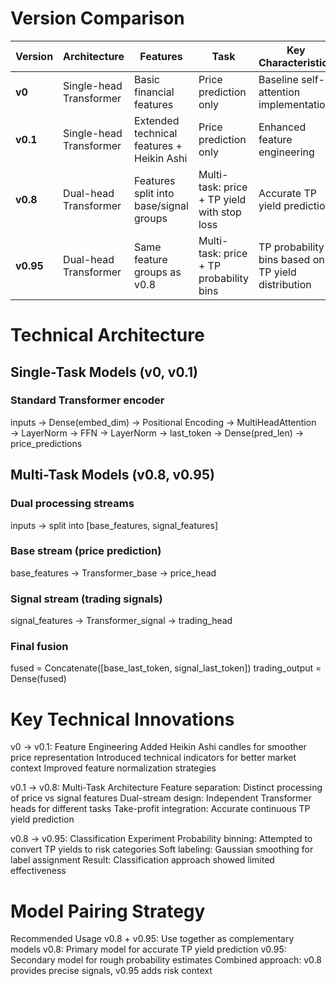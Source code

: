 # Version Comparison
|  Version  |       Architecture      | Features                                  | Task                                        | Key Characteristics                                |
|-----------|-------------------------|-------------------------------------------|---------------------------------------------|----------------------------------------------------|
| **v0**    | Single-head Transformer | Basic financial features                  | Price prediction only                       | Baseline self-attention implementation             |
| **v0.1**  | Single-head Transformer | Extended technical features + Heikin Ashi | Price prediction only                       | Enhanced feature engineering                       |
| **v0.8**  | Dual-head Transformer   | Features split into base/signal groups    | Multi-task: price + TP yield with stop loss | Accurate TP yield prediction                       |
| **v0.95** | Dual-head Transformer   | Same feature groups as v0.8               | Multi-task: price + TP probability bins     | TP probability bins based on TP yield distribution |

# Technical Architecture
## Single-Task Models (v0, v0.1)
### Standard Transformer encoder
inputs → Dense(embed_dim) → Positional Encoding → 
MultiHeadAttention → LayerNorm → FFN → LayerNorm → 
last_token → Dense(pred_len) → price_predictions

## Multi-Task Models (v0.8, v0.95)
### Dual processing streams
inputs → split into [base_features, signal_features]
### Base stream (price prediction)
base_features → Transformer_base → price_head
### Signal stream (trading signals)  
signal_features → Transformer_signal → trading_head
### Final fusion
fused = Concatenate([base_last_token, signal_last_token])
trading_output = Dense(fused)

# Key Technical Innovations
v0 → v0.1: Feature Engineering
Added Heikin Ashi candles for smoother price representation
Introduced technical indicators for better market context
Improved feature normalization strategies

v0.1 → v0.8: Multi-Task Architecture
Feature separation: Distinct processing of price vs signal features
Dual-stream design: Independent Transformer heads for different tasks
Take-profit integration: Accurate continuous TP yield prediction

v0.8 → v0.95: Classification Experiment
Probability binning: Attempted to convert TP yields to risk categories
Soft labeling: Gaussian smoothing for label assignment
Result: Classification approach showed limited effectiveness

# Model Pairing Strategy
Recommended Usage
v0.8 + v0.95: Use together as complementary models
v0.8: Primary model for accurate TP yield prediction
v0.95: Secondary model for rough probability estimates
Combined approach: v0.8 provides precise signals, v0.95 adds risk context
